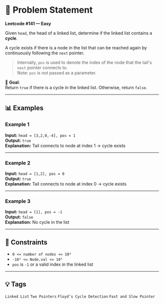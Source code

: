 # 🧠 Problem Statement

**Leetcode #141 — Easy**

Given `head`, the head of a linked list, determine if the linked list contains a **cycle**.

A cycle exists if there is a node in the list that can be reached again by continuously following the `next` pointer.

> Internally, `pos` is used to denote the index of the node that the tail's `next` pointer connects to.  
> Note: `pos` is not passed as a parameter.

🎯 **Goal**:  
Return `true` if there is a cycle in the linked list. Otherwise, return `false`.

---

## 📊 Examples

### Example 1  
**Input:** `head = [3,2,0,-4], pos = 1`  
**Output:** `true`  
**Explanation:** Tail connects to node at index 1 → cycle exists

---

### Example 2  
**Input:** `head = [1,2], pos = 0`  
**Output:** `true`  
**Explanation:** Tail connects to node at index 0 → cycle exists

---

### Example 3  
**Input:** `head = [1], pos = -1`  
**Output:** `false`  
**Explanation:** No cycle in the list

---

## 📌 Constraints

- `0 <= number of nodes <= 10⁴`  
- `-10⁵ <= Node.val <= 10⁵`  
- `pos` is `-1` or a valid index in the linked list

---

## 💡 Tags

`Linked List` `Two Pointers` `Floyd’s Cycle Detection` `Fast and Slow Pointer`
